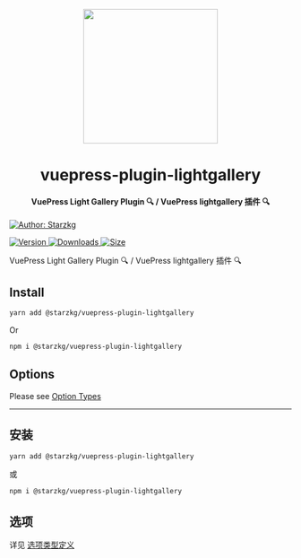 <!-- markdownlint-disable -->
<p align="center">
  <img width="240" src="https://shentuzhigang.cn/vuepress-theme-star/images/hero.png" style="text-align: center;"/>
</p>
<h1 align="center">vuepress-plugin-lightgallery</h1>
<h4 align="center">VuePress Light Gallery Plugin 🔍 / VuePress lightgallery 插件 🔍</h4>

[![Author: Starzkg](https://img.shields.io/badge/Author-Starzkg-blue.svg?style=for-the-badge)](https://shentuzhigang.cn)

<!-- markdownlint-restore -->

[![Version](https://img.shields.io/npm/v/@starzkg/vuepress-plugin-lightgallery.svg?style=flat-square&logo=npm) ![Downloads](https://img.shields.io/npm/dm/@starzkg/vuepress-plugin-lightgallery.svg?style=flat-square&logo=npm) ![Size](https://img.shields.io/bundlephobia/min/@starzkg/vuepress-plugin-lightgallery?style=flat-square&logo=npm)](https://www.npmjs.com/package/@starzkg/vuepress-plugin-lightgallery)

VuePress Light Gallery Plugin 🔍 / VuePress lightgallery 插件 🔍

## Install

```bash
yarn add @starzkg/vuepress-plugin-lightgallery
```

Or

```bash
npm i @starzkg/vuepress-plugin-lightgallery
```

## Options

Please see [Option Types](https://github.com/vuepress-theme-hope/vuepress-theme-hope/blob/main/packages/lightgallery/src/shared/options.ts)

---

## 安装

```bash
yarn add @starzkg/vuepress-plugin-lightgallery
```

或

```bash
npm i @starzkg/vuepress-plugin-lightgallery
```

## 选项

详见 [选项类型定义](https://github.com/vuepress-theme-hope/vuepress-theme-hope/blob/main/packages/lightgallery/src/shared/options.ts)

